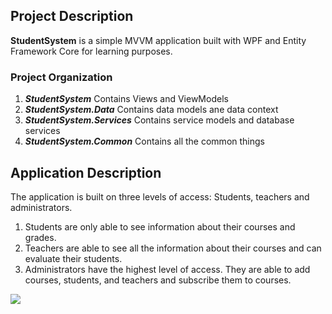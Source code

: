 ## Project Description

**StudentSystem** is a simple MVVM application built with WPF and Entity Framework Core for learning purposes.

### Project Organization
1. ***StudentSystem*** Contains Views and ViewModels
2. ***StudentSystem.Data*** Contains data models ane data context
3. ***StudentSystem.Services*** Contains service models and database services
4. ***StudentSystem.Common*** Contains all the common things

## Application Description
The application is built on three levels of access: Students, teachers and administrators.
1. Students are only able to see information about their courses and grades.
2. Teachers are able to see all the information about their courses and can evaluate their students.
3. Administrators have the highest level of access. They are able to add courses, students, and teachers and subscribe them to courses.

<img src="https://raw.githubusercontent.com/B-V-Vulkov/StudentSystem/blob/master/Tools/MemberLogin_PrintScreens.png">

